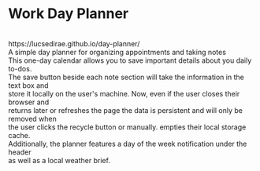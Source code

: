 # Work Day Planner
<br>
https://lucsedirae.github.io/day-planner/<br>
A simple day planner for organizing appointments and taking notes<br>
This one-day calendar allows you to save important details about you daily to-dos.<br>
The save button beside each note section will take the information in the text box and<br>
store it locally on the user's machine. Now, even if the user closes their browser and<br>
returns later or refreshes the page the data is persistent and will only be removed when<br>
the user clicks the recycle button or manually. empties their local storage cache.<br>
Additionally, the planner features a day of the week notification under the header<br>
as well as a local weather brief.

